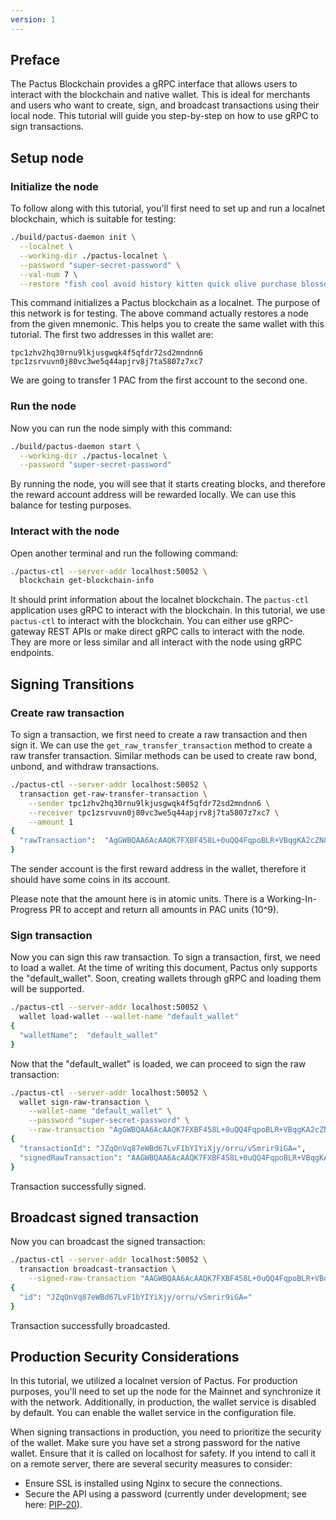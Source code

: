 ```yaml
---
version: 1
---
```


## Preface

The Pactus Blockchain provides a gRPC interface that allows users to interact with the blockchain and native wallet.
This is ideal for merchants and users who want to create, sign, and broadcast transactions using their local node.
This tutorial will guide you step-by-step on how to use gRPC to sign transactions.

## Setup node

### Initialize the node

To follow along with this tutorial, you'll first need to set up and run a localnet blockchain, which is suitable for testing:

```bash
./build/pactus-daemon init \
  --localnet \
  --working-dir ./pactus-localnet \
  --password "super-secret-password" \
  --val-num 7 \
  --restore "fish cool avoid history kitten quick olive purchase blossom grocery cool treat"
```

This command initializes a Pactus blockchain as a localnet.
The purpose of this network is for testing.
The above command actually restores a node from the given mnemonic.
This helps you to create the same wallet with this tutorial. The first two addresses in this wallet are:

```text
tpc1zhv2hq30rnu9lkjusgwqk4f5qfdr72sd2mndnn6
tpc1zsrvuvn0j80vc3we5q44apjrv8j7ta5807z7xc7
```

We are going to transfer 1 PAC from the first account to the second one.

### Run the node

Now you can run the node simply with this command:

```bash
./build/pactus-daemon start \
  --working-dir ./pactus-localnet \
  --password "super-secret-password"
```

By running the node, you will see that it starts creating blocks, and
therefore the reward account address will be rewarded locally.
We can use this balance for testing purposes.

### Interact with the node

Open another terminal and run the following command:

```bash
./pactus-ctl --server-addr localhost:50052 \
  blockchain get-blockchain-info
```

It should print information about the localnet blockchain.
The `pactus-ctl` application uses gRPC to interact with the blockchain.
In this tutorial, we use `pactus-ctl` to interact with the blockchain.
You can either use gRPC-gateway REST APIs or make direct gRPC calls to interact with the node.
They are more or less similar and all interact with the node using gRPC endpoints.

## Signing Transitions

### Create raw transaction

To sign a transaction, we first need to create a raw transaction and then sign it.
We can use the `get_raw_transfer_transaction` method to create a raw transfer transaction.
Similar methods can be used to create raw bond, unbond, and withdraw transactions.

```bash
./pactus-ctl --server-addr localhost:50052 \
  transaction get-raw-transfer-transaction \
    --sender tpc1zhv2hq30rnu9lkjusgwqk4f5qfdr72sd2mndnn6 \
    --receiver tpc1zsrvuvn0j80vc3we5q44apjrv8j7ta5807z7xc7 \
    --amount 1
{
  "rawTransaction":  "AgGWBQAA6AcAAQK7FXBF458L+0uQQ4FqpoBLR+VBqgKA2cZN8jvZiLs0BWvQyGw8vL7Q7wE="
}
```

The sender account is the first reward address in the wallet, therefore it should have some coins in its account.

<i class="fa-solid fa-triangle-exclamation"></i> Please note that the amount here is in atomic units.
There is a Working-In-Progress PR to accept and return all amounts in PAC units (10^9).

### Sign transaction

Now you can sign this raw transaction. To sign a transaction, first, we need to load a wallet.
At the time of writing this document, Pactus only supports the "default_wallet".
Soon, creating wallets through gRPC and loading them will be supported.

```bash
./pactus-ctl --server-addr localhost:50052 \
  wallet load-wallet --wallet-name "default_wallet"
{
  "walletName":  "default_wallet"
}
```

Now that the "default_wallet" is loaded, we can proceed to sign the raw transaction:

```bash
./pactus-ctl --server-addr localhost:50052 \
  wallet sign-raw-transaction \
    --wallet-name "default_wallet" \
    --password "super-secret-password" \
    --raw-transaction "AgGWBQAA6AcAAQK7FXBF458L+0uQQ4FqpoBLR+VBqgKA2cZN8jvZiLs0BWvQyGw8vL7Q7wE="
{
  "transactionId": "JZqOnVq87eWBd67LvF1bYIYiXjy/orru/vSmrir9iGA=",
  "signedRawTransaction": "AAGWBQAA6AcAAQK7FXBF458L+0uQQ4FqpoBLR+VBqgKA2cZN8jvZiLs0BWvQyGw8vL7Q7wG0VVIZZ6CfW7J91B0lcw8Ji7+hgRbB88uT8pWyxf9cTqWGLL3sIbnNA1zQol+GtO6C645tYQYi6FWxtOcgYuurrsTapgSa911ZBuToQxJ8D5hj/BPqBiAtfMFwSWlXXbUKr4CGOCCPsA+IEAY0zVpxFa/bl3VMcZF4mgeAoJLZ3hcjz2leLJG9oVvNdwqvu0U="
}
```

Transaction successfully signed.

## Broadcast signed transaction

Now you can broadcast the signed transaction:

```bash
./pactus-ctl --server-addr localhost:50052 \
  transaction broadcast-transaction \
    --signed-raw-transaction "AAGWBQAA6AcAAQK7FXBF458L+0uQQ4FqpoBLR+VBqgKA2cZN8jvZiLs0BWvQyGw8vL7Q7wG0VVIZZ6CfW7J91B0lcw8Ji7+hgRbB88uT8pWyxf9cTqWGLL3sIbnNA1zQol+GtO6C645tYQYi6FWxtOcgYuurrsTapgSa911ZBuToQxJ8D5hj/BPqBiAtfMFwSWlXXbUKr4CGOCCPsA+IEAY0zVpxFa/bl3VMcZF4mgeAoJLZ3hcjz2leLJG9oVvNdwqvu0U="
{
  "id": "JZqOnVq87eWBd67LvF1bYIYiXjy/orru/vSmrir9iGA="
}
```

Transaction successfully broadcasted.

## Production Security Considerations

In this tutorial, we utilized a localnet version of Pactus.
For production purposes, you'll need to set up the node for the Mainnet and synchronize it with the network.
Additionally, in production, the wallet service is disabled by default.
You can enable the wallet service in the configuration file.

When signing transactions in production, you need to prioritize the security of the wallet.
Make sure you have set a strong password for the native wallet.
Ensure that it is called on localhost for safety.
If you intend to call it on a remote server, there are several security measures to consider:

- Ensure SSL is installed using Nginx to secure the connections.
- Secure the API using a password (currently under development; see here: [PIP-20](https://pips.pactus.org/PIPs/pip-20)).
